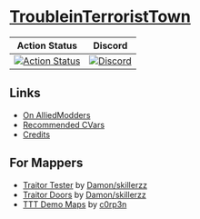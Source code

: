 # [TroubleinTerroristTown](http://csgottt.com/)


| Action Status | Discord |
|:-------------:|:-------:|
| [![Action Status](https://github.com/TroubleInTerroristTown/Public/workflows/Compile%20with%20SourceMod/badge.svg)](https://github.com/TroubleInTerroristTown/Public/actions) | [![Discord](https://img.shields.io/discord/388685157286019072.svg)](https://discord.gg/eCsqjcD) |

## Links
- [On AlliedModders](https://forums.alliedmods.net/showthread.php?t=273960)
- [Recommended CVars](https://github.com/TroubleInTerroristTown/Public/blob/master/CVARS.txt)
- [Credits](https://github.com/TroubleInTerroristTown/Public/blob/master/CREDITS.md)

## For Mappers
- [Traitor Tester](https://gamebanana.com/prefabs/7553) by [Damon/skillerzz](https://gamebanana.com/members/759591)
- [Traitor Doors](https://gamebanana.com/prefabs/7334) by [Damon/skillerzz](https://gamebanana.com/members/759591)
- [TTT Demo Maps](https://github.com/c0rp3n/ttt-demo-maps) by [c0rp3n](https://github.com/c0rp3n/)
